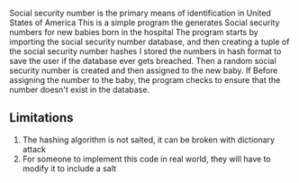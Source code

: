 Social security number is the primary means of identification in United States of America
This is a simple program the generates Social security numbers for new babies born in the hospital
The program starts by importing the social security number database, and then creating a tuple of the social security number hashes
I stored the numbers in hash format to save the user if the database ever gets breached.
Then a random social security number is created and then assigned to the new baby. If Before assigning the number to the
baby, the program checks to ensure that the number doesn't exist in the database.





Limitations
---------------
1. The hashing algorithm is not salted, it can be broken with dictionary attack
2. For someone to implement this code in real world, they will have to modify it to include a salt
